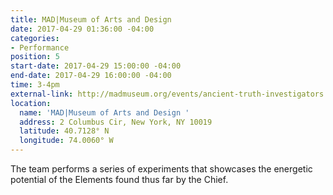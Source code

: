 ```yaml
---
title: MAD|Museum of Arts and Design
date: 2017-04-29 01:36:00 -04:00
categories:
- Performance
position: 5
start-date: 2017-04-29 15:00:00 -04:00
end-date: 2017-04-29 16:00:00 -04:00
time: 3-4pm
external-link: http://madmuseum.org/events/ancient-truth-investigators
location:
  name: 'MAD|Museum of Arts and Design '
  address: 2 Columbus Cir, New York, NY 10019
  latitude: 40.7128° N
  longitude: 74.0060° W
---
```


The team performs a series of experiments that showcases the energetic potential of the Elements found thus far by the Chief. 